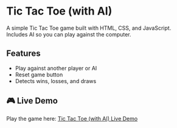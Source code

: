 # Tic Tac Toe (with AI)

A simple Tic Tac Toe game built with HTML, CSS, and JavaScript.  
Includes AI so you can play against the computer.

## Features
- Play against another player or AI
- Reset game button
- Detects wins, losses, and draws

## 🎮 Live Demo
Play the game here: [Tic Tac Toe (with AI) Live Demo](https://rpath97.github.io/TicTacToe-js/)
